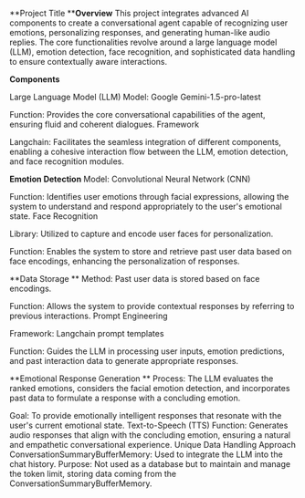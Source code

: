**Project Title
****Overview**
This project integrates advanced AI components to create a conversational agent capable of recognizing user emotions, personalizing responses, and generating human-like audio replies. The core functionalities revolve around a large language model (LLM), emotion detection, face recognition, and sophisticated data handling to ensure contextually aware interactions.

**Components**

Large Language Model (LLM)
Model: Google Gemini-1.5-pro-latest

Function: Provides the core conversational capabilities of the agent, ensuring fluid and coherent dialogues.
Framework

Langchain: Facilitates the seamless integration of different components, enabling a cohesive interaction flow between the LLM, emotion detection, and face recognition modules.

**Emotion Detection**
Model: Convolutional Neural Network (CNN)

Function: Identifies user emotions through facial expressions, allowing the system to understand and respond appropriately to the user's emotional state.
Face Recognition

Library: Utilized to capture and encode user faces for personalization.

Function: Enables the system to store and retrieve past user data based on face encodings, enhancing the personalization of responses.

**Data Storage
**
Method: Past user data is stored based on face encodings.

Function: Allows the system to provide contextual responses by referring to previous interactions.
Prompt Engineering

Framework: Langchain prompt templates

Function: Guides the LLM in processing user inputs, emotion predictions, and past interaction data to generate appropriate responses.

**Emotional Response Generation
**
Process: The LLM evaluates the ranked emotions, considers the facial emotion detection, and incorporates past data to formulate a response with a concluding emotion.

Goal: To provide emotionally intelligent responses that resonate with the user's current emotional state.
Text-to-Speech (TTS)
Function: Generates audio responses that align with the concluding emotion, ensuring a natural and empathetic conversational experience.
Unique Data Handling Approach
ConversationSummaryBufferMemory: Used to integrate the LLM into the chat history.
Purpose: Not used as a database but to maintain and manage the token limit, storing data coming from the ConversationSummaryBufferMemory.
